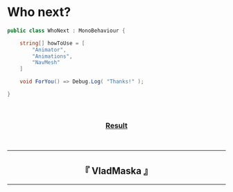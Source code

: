# Who next?

``` csharp
public class WhoNext : MonoBehaviour {

    string[] howToUse = [
        "Animator",
        "Animations",
        "NavMesh"
    ]

    void ForYou() => Debug.Log( "Thanks!" );

}
```

<br>

<div align="center">
    <h3><a href="https://drive.google.com/file/d/1u782ouBiIwlow36w4TSMEMcw1v9sfjLk/view? usp=drivesdk" target="_blank" > Result </a></h2>
</div>

<br />

---

<h2 align="center">『 VladMaska 』</h2>

---
